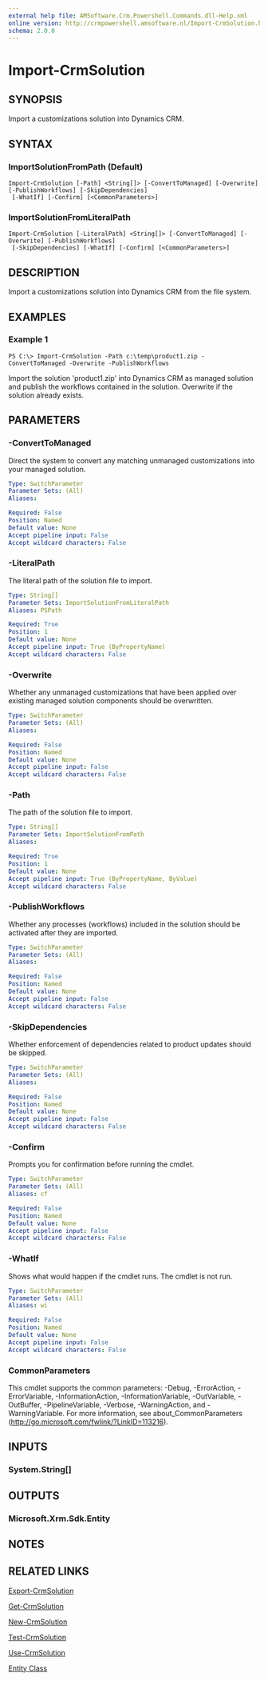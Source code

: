 ```yaml
---
external help file: AMSoftware.Crm.Powershell.Commands.dll-Help.xml
online version: http://crmpowershell.amsoftware.nl/Import-CrmSolution.html
schema: 2.0.0
---
```


# Import-CrmSolution

## SYNOPSIS
Import a customizations solution into Dynamics CRM.

## SYNTAX

### ImportSolutionFromPath (Default)
```
Import-CrmSolution [-Path] <String[]> [-ConvertToManaged] [-Overwrite] [-PublishWorkflows] [-SkipDependencies]
 [-WhatIf] [-Confirm] [<CommonParameters>]
```

### ImportSolutionFromLiteralPath
```
Import-CrmSolution [-LiteralPath] <String[]> [-ConvertToManaged] [-Overwrite] [-PublishWorkflows]
 [-SkipDependencies] [-WhatIf] [-Confirm] [<CommonParameters>]
```

## DESCRIPTION
Import a customizations solution into Dynamics CRM from the file system.

## EXAMPLES

### Example 1
```
PS C:\> Import-CrmSolution -Path c:\temp\product1.zip -ConvertToManaged -Overwrite -PublishWorkflows
```

Import the solution 'product1.zip' into Dynamics CRM as managed solution and publish the workflows contained in the solution. Overwrite if the solution already exists.

## PARAMETERS

### -ConvertToManaged
Direct the system to convert any matching unmanaged customizations into your managed solution.

```yaml
Type: SwitchParameter
Parameter Sets: (All)
Aliases: 

Required: False
Position: Named
Default value: None
Accept pipeline input: False
Accept wildcard characters: False
```

### -LiteralPath
The literal path of the solution file to import.

```yaml
Type: String[]
Parameter Sets: ImportSolutionFromLiteralPath
Aliases: PSPath

Required: True
Position: 1
Default value: None
Accept pipeline input: True (ByPropertyName)
Accept wildcard characters: False
```

### -Overwrite
Whether any unmanaged customizations that have been applied over existing managed solution components should be overwritten.

```yaml
Type: SwitchParameter
Parameter Sets: (All)
Aliases: 

Required: False
Position: Named
Default value: None
Accept pipeline input: False
Accept wildcard characters: False
```

### -Path
The path of the solution file to import.

```yaml
Type: String[]
Parameter Sets: ImportSolutionFromPath
Aliases: 

Required: True
Position: 1
Default value: None
Accept pipeline input: True (ByPropertyName, ByValue)
Accept wildcard characters: False
```

### -PublishWorkflows
Whether any processes (workflows) included in the solution should be activated after they are imported.

```yaml
Type: SwitchParameter
Parameter Sets: (All)
Aliases: 

Required: False
Position: Named
Default value: None
Accept pipeline input: False
Accept wildcard characters: False
```

### -SkipDependencies
Whether enforcement of dependencies related to product updates should be skipped.

```yaml
Type: SwitchParameter
Parameter Sets: (All)
Aliases: 

Required: False
Position: Named
Default value: None
Accept pipeline input: False
Accept wildcard characters: False
```

### -Confirm
Prompts you for confirmation before running the cmdlet.

```yaml
Type: SwitchParameter
Parameter Sets: (All)
Aliases: cf

Required: False
Position: Named
Default value: None
Accept pipeline input: False
Accept wildcard characters: False
```

### -WhatIf
Shows what would happen if the cmdlet runs.
The cmdlet is not run.

```yaml
Type: SwitchParameter
Parameter Sets: (All)
Aliases: wi

Required: False
Position: Named
Default value: None
Accept pipeline input: False
Accept wildcard characters: False
```

### CommonParameters
This cmdlet supports the common parameters: -Debug, -ErrorAction, -ErrorVariable, -InformationAction, -InformationVariable, -OutVariable, -OutBuffer, -PipelineVariable, -Verbose, -WarningAction, and -WarningVariable. For more information, see about_CommonParameters (http://go.microsoft.com/fwlink/?LinkID=113216).

## INPUTS

### System.String[]

## OUTPUTS

### Microsoft.Xrm.Sdk.Entity

## NOTES

## RELATED LINKS

[Export-CrmSolution](Export-CrmSolution.md)

[Get-CrmSolution](Get-CrmSolution.md)

[New-CrmSolution](New-CrmSolution.md)

[Test-CrmSolution](Test-CrmSolution.md)

[Use-CrmSolution](Use-CrmSolution.md)

[Entity Class](https://msdn.microsoft.com/library/microsoft.xrm.sdk.entity.aspx)
